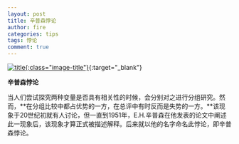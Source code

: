 ```yaml
---
layout: post
title: 辛普森悖论
author: fire
categories: tips 
tags: 悖论
comment: true
---
```


[![title](https://image.sideproject.cn/titlex/title_011.jpg){:class="image-title"}](https://image.sideproject.cn/titlex/title_011.jpg){:target="_blank"}

**辛普森悖论**

当人们尝试探究两种变量是否具有相关性的时候，会分别对之进行分组研究。然而，**在分组比较中都占优势的一方，在总评中有时反而是失势的一方。**该现象于20世纪初就有人讨论，但一直到1951年，E.H.辛普森在他发表的论文中阐述此一现象后，该现象才算正式被描述解释。后来就以他的名字命名此悖论，即辛普森悖论。



